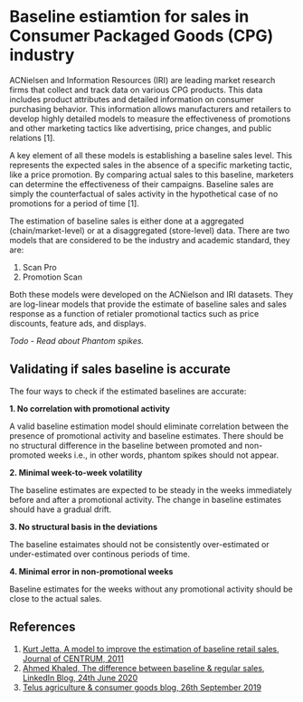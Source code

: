 # Baseline estiamtion for sales in Consumer Packaged Goods (CPG) industry

ACNielsen and Information Resources (IRI) are leading market research firms that collect and track data on various CPG products. This data includes product attributes and detailed information on consumer purchasing behavior. This information allows manufacturers and retailers to develop highly detailed models to measure the effectiveness of promotions and other marketing tactics like advertising, price changes, and public relations [1].

A key element of all these models is establishing a baseline sales level. This represents the expected sales in the absence of a specific marketing tactic, like a price promotion. By comparing actual sales to this baseline, marketers can determine the effectiveness of their campaigns. Baseline sales are simply the counterfactual of sales activity in the hypothetical case of no promotions for a period of time [1].

The estimation of baseline sales is either done at a aggregated (chain/market-level) or at a disaggregated (store-level) data. There are two models that are considered to be the industry and academic standard, they are:

1. Scan Pro
2. Promotion Scan

Both these models were developed on the ACNielson and IRI datasets. They are log-linear models that provide the estimate of baseline sales and sales response as a function of retialer promotional tactics such as price discounts, feature ads, and displays.

*Todo - Read about Phantom spikes.*

## Validating if sales baseline is accurate

The four ways to check if the estimated baselines are accurate:

**1. No correlation with promotional activity**

A valid baseline estimation model should eliminate correlation between the presence of promotional activity and baseline estimates. There should be no structural difference in the baseline between promoted and non-promoted weeks i.e., in other words,  phantom spikes should not appear.

**2. Minimal week-to-week volatility**

The baseline estimates are expected to be steady in the weeks immediately before and after a promotional activity. The change in baseline estimates should have a gradual drift.

**3. No structural basis in the deviations**

The baseline estaimates should not be consistently over-estimated or under-estimated over continous periods of time. 

**4. Minimal error in non-promotional weeks** 

Baseline estimates for the weeks without any promotional activity should be close to the actual sales.

## References

1. [Kurt Jetta, A model to improve the estimation of baseline retail sales, Journal of CENTRUM, 2011](https://deliverypdf.ssrn.com/delivery.php?ID=465084070078097076026070067079114069120073069085030094102095079026125069069030002071042006097007012027110068105003114123066010104032014085018084068116082117021122030029075052101030019127088021086093083107085030126123126121089099101065123086013019111126&EXT=pdf&INDEX=TRUE)
2. [Ahmed Khaled, The difference between baseline & regular sales, LinkedIn Blog, 24th June 2020](https://www.linkedin.com/pulse/difference-between-baseline-regular-sales-ahmed-khaled/)
3. [Telus agriculture & consumer goods blog, 26th September 2019 ](https://www.telus.com/agcg/blog-resources/ways-to-test-cpg-sales-baselines)